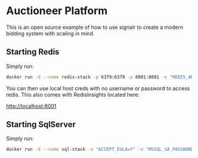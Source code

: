 # Auctioneer Platform

This is an open source example of how to use signalr to create a modern bidding system with scaling in mind.

## Starting Redis

Simply run:

```bash
docker run -d --name redis-stack -p 6379:6379 -p 8001:8001 -e "REDIS_ARGS=--requirepass Auctioneer12345" redis/redis-stack:latest
```

You can then use local host creds with no username or password to access redis. This also comes with RedisInsights located here:

[http://localhost:8001](http://localhost:8001)

## Starting SqlServer

Simply run:

```bash
docker run -d --name sql-stack -e "ACCEPT_EULA=Y" -e "MSSQL_SA_PASSWORD=Auctioneer12345" -p 1433:1433 -v ./scripts/create-database.sql:/docker-entrypoint-initdb.d mcr.microsoft.com/mssql/server:2022-latest
```